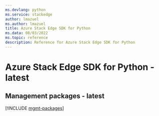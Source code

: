 ```yaml
---
ms.devlang: python
ms.service: stackedge
author: lmazuel
ms.author: lmazuel
title: Azure Stack Edge SDK for Python
ms.data: 08/03/2022
ms.topic: reference
description: Reference for Azure Stack Edge SDK for Python
---
```

# Azure Stack Edge SDK for Python - latest

## Management packages - latest
[!INCLUDE [mgmt-packages](stack-edge-mgmt-index.md)]